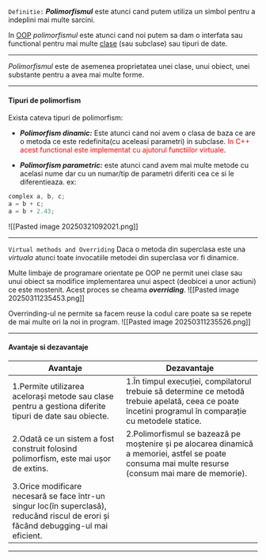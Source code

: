 `Definitie:`
_**Polimorfismul**_ este atunci cand putem utiliza un simbol pentru a indeplini mai multe sarcini. 

In [OOP](OOP.md) _polimorfismul_ este atunci cand noi putem sa dam o interfata sau functional pentru mai multe [clase](Clase.md) (sau subclase) sau tipuri de date. 

---
_Polimorfismul_ este de asemenea proprietatea unei clase, unui obiect, unei substante pentru a avea mai multe forme. 

--- 
#### Tipuri de polimorfism
Exista cateva tipuri de polimorfism: 
- _**Polimorfism dinamic:**_ Este atunci cand noi avem o clasa de baza ce are o metoda ce este redefinita(cu aceleasi parametri) in subclase. <span style="color:rgb(255, 0, 0)">In C++ acest functional este implementat cu ajutorul functiilor virtuale</span>.

- _**Polimorfism parametric:**_ este atunci cand avem mai multe metode cu acelasi nume dar cu un numar/tip de parametri diferiti cea ce si le diferentieaza. ex: 
``` cpp 
complex a, b, c; 
a = b + c; 
a = b + 2.43; 
```

![[Pasted image 20250321092021.png]]

--- 
`Virtual methods and Overriding` 
Daca o metoda din superclasa este una _virtuala_ atunci toate invocatiile metodei din superclasa vor fi dinamice. 

Multe limbaje de programare orientate pe OOP ne permit unei clase sau unui obiect sa modifice implementarea unui aspect (deobicei a unor actiuni) ce este mostenit. Acest proces se cheama _**overriding**_. 
![[Pasted image 20250311235453.png]]

Overrinding-ul ne permite sa facem reuse la codul care poate sa se repete de mai multe ori la noi in program. 
![[Pasted image 20250311235526.png]]

--- 
#### Avantaje si dezavantaje

| Avantaje                                                                                                                             | Dezavantaje                                                                                                                                                 |
| ------------------------------------------------------------------------------------------------------------------------------------ | ----------------------------------------------------------------------------------------------------------------------------------------------------------- |
| 1.Permite utilizarea acelorași metode sau clase pentru a gestiona diferite tipuri de date sau obiecte.                               | 1.În timpul execuției, compilatorul trebuie să determine ce metodă trebuie apelată, ceea ce poate încetini programul în comparație cu metodele statice.<br> |
| 2.Odată ce un sistem a fost construit folosind polimorfism, este mai ușor de extins.                                                 | 2.Polimorfismul se bazează pe moștenire și pe alocarea dinamică a memoriei, astfel se poate consuma mai multe resurse (consum mai mare de memorie).         |
| 3.Orice modificare necesară se face într-un singur loc(în superclasă), reducând riscul de erori și făcând debugging-ul mai eficient. |                                                                                     

---
